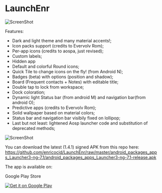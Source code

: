 # LaunchEnr

![ScreenShot](https://raw.githubusercontent.com/enricocid/LaunchEnr/master/ic_launcher_home.png)

Features:

- Dark and light theme and many material accents!;
- Icon packs support (credits to Evervolv Rom);
- Per-app icons (credits to aospa, just revised);
- Custom labels;
- Hidden app
- Default and colorful Round icons;
- Quick Tile to change icons on the fly! (from Android N);
- Badges (beta) with options (position and shadow);
- Board (Frequent contacts + Notes) with editable title;
- Double tap to lock from workspace;
- Dock coloration;
- Dynamic light Status bar (from android M) and navigation bar(from android O);
- Predictive apps (credits to Evervolv Rom);
- Solid wallpaper based on material colors;
- Status bar and navigation bar visibily fixed on lollipop;
- Last but not least:
lightened Aosp launcher code and substitution of deprecated methods;


![ScreenShot](https://raw.githubusercontent.com/enricocid/LaunchEnr/master/art3.png)


You can download the latest (1.4.1) signed APK from this repo here: https://github.com/enricocid/LaunchEnr/raw/master/android_packages_apps_Launcher3-ng-7.1/android_packages_apps_Launcher3-ng-7.1-release.apk


The app is available on:

Google Play Store

<a href="https://play.google.com/store/apps/details?id=com.enrico.launcher3">
  <img alt="Get it on Google Play"       src="https://raw.githubusercontent.com/enricocid/Storage-USB/master/art/gplay.png" />
</a>